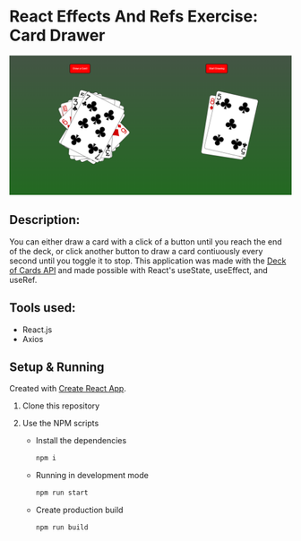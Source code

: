 # React Effects And Refs Exercise: Card Drawer

<img src='./public/card-drawer.png' alt=''>

## Description: 

You can either draw a card with a click of a button until you reach the end of the deck, or click another button to draw a card contiuously every second until you toggle it 
to stop. This application was made with the [Deck of Cards API](https://deckofcardsapi.com/) and made possible with React's useState, useEffect, and useRef. 

## Tools used: 

* React.js
* Axios 

## Setup & Running

Created with [Create React App](https://create-react-app.dev/).

1. Clone this repository

2. Use the NPM scripts

   - Install the dependencies 

     ```bash
     npm i 
     ```

   - Running in development mode

     ```bash
     npm run start
     ```

   - Create production build

     ```bash
     npm run build
     ```
